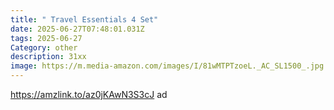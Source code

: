 ```yaml
---
title: " Travel Essentials 4 Set"
date: 2025-06-27T07:48:01.031Z
tags: 2025-06-27
Category: other
description: 31xx
image: https://m.media-amazon.com/images/I/81wMTPTzoeL._AC_SL1500_.jpg
---
```

https://amzlink.to/az0jKAwN3S3cJ ad